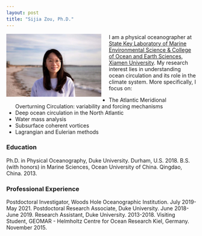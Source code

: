```yaml
---
layout: post
title: "Sijia Zou, Ph.D."
---
```


<!-- Profile picture -->
<img width="50%" height="auto" style="float: left; margin-right: 20px;" src="/assets/Sijia_profile.jpeg">




















I am a physical oceanographer at [State Key Laboratory of Marine Environmental Science & College of Ocean and Earth Sciences, Xiamen University](https://mel2.xmu.edu.cn/melwebold/en/). My research interest lies in understanding ocean circulation and its role in the climate system. More specifically, I focus on:

* The Atlantic Meridional Overturning Circulation: variability and forcing mechanisms
* Deep ocean circulation in the North Atlantic
* Water mass analysis
* Subsurface coherent vortices
* Lagrangian and Eulerian methods

### Education

Ph.D. in Physical Oceanography, Duke University. Durham, U.S. 2018.
B.S. (with honors) in Marine Sciences, Ocean University of China. Qingdao, China. 2013.


### Professional Experience

Postdoctoral Investigator, Woods Hole Oceanographic Institution. July 2019-May 2021.
Postdoctoral Research Associate, Duke University. June 2018-June 2019.
Research Assistant, Duke University. 2013-2018.
Visiting Student, GEOMAR - Helmholtz Centre for Ocean Research Kiel, Germany. November 2015.


